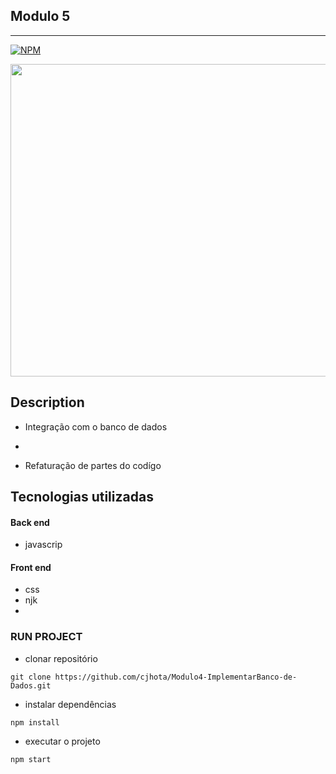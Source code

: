 ## Modulo 5

---

[![NPM](https://img.shields.io/npm/l/react)](https://github.com/cjhota/foodfy/blob/main/LICENSE) 

<div align="center">
<img src="https://user-images.githubusercontent.com/87287868/131931179-b937a596-7b81-4ba1-a3c2-5945e5beb6e9.jpg" width="900px" height="500px" />
 </div>
 
## Description

- Integração com o banco de dados
- 

- Refaturação de partes do codígo


## Tecnologias utilizadas
#### Back end
- javascrip

#### Front end
- css
- njk
- 

### RUN PROJECT
 
 - clonar repositório
```
git clone https://github.com/cjhota/Modulo4-ImplementarBanco-de-Dados.git
```
- instalar dependências
 ```
npm install
```
- executar o projeto
```
npm start
``` 
